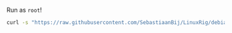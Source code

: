 Run as `root`!

```bash
curl -s "https://raw.githubusercontent.com/SebastiaanBij/LinuxRig/debian-bullseye/setup/setup-rig.sh" | bash
```
